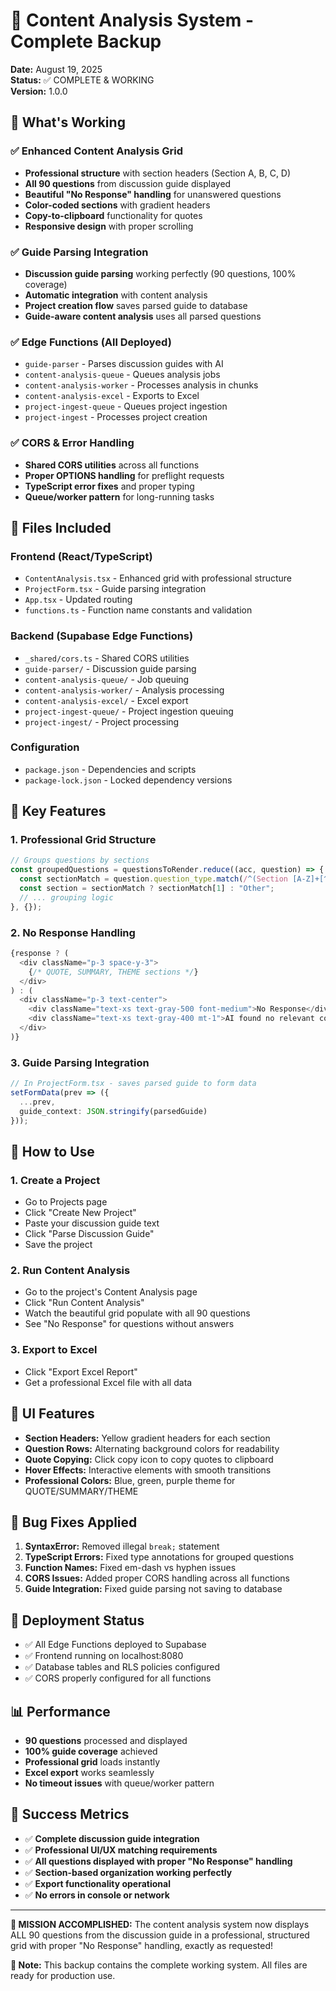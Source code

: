 # 🎉 Content Analysis System - Complete Backup

**Date:** August 19, 2025  
**Status:** ✅ COMPLETE & WORKING  
**Version:** 1.0.0

## 🚀 What's Working

### ✅ Enhanced Content Analysis Grid
- **Professional structure** with section headers (Section A, B, C, D)
- **All 90 questions** from discussion guide displayed
- **Beautiful "No Response" handling** for unanswered questions
- **Color-coded sections** with gradient headers
- **Copy-to-clipboard** functionality for quotes
- **Responsive design** with proper scrolling

### ✅ Guide Parsing Integration
- **Discussion guide parsing** working perfectly (90 questions, 100% coverage)
- **Automatic integration** with content analysis
- **Project creation flow** saves parsed guide to database
- **Guide-aware content analysis** uses all parsed questions

### ✅ Edge Functions (All Deployed)
- `guide-parser` - Parses discussion guides with AI
- `content-analysis-queue` - Queues analysis jobs
- `content-analysis-worker` - Processes analysis in chunks
- `content-analysis-excel` - Exports to Excel
- `project-ingest-queue` - Queues project ingestion
- `project-ingest` - Processes project creation

### ✅ CORS & Error Handling
- **Shared CORS utilities** across all functions
- **Proper OPTIONS handling** for preflight requests
- **TypeScript error fixes** and proper typing
- **Queue/worker pattern** for long-running tasks

## 📁 Files Included

### Frontend (React/TypeScript)
- `ContentAnalysis.tsx` - Enhanced grid with professional structure
- `ProjectForm.tsx` - Guide parsing integration
- `App.tsx` - Updated routing
- `functions.ts` - Function name constants and validation

### Backend (Supabase Edge Functions)
- `_shared/cors.ts` - Shared CORS utilities
- `guide-parser/` - Discussion guide parsing
- `content-analysis-queue/` - Job queuing
- `content-analysis-worker/` - Analysis processing
- `content-analysis-excel/` - Excel export
- `project-ingest-queue/` - Project ingestion queuing
- `project-ingest/` - Project processing

### Configuration
- `package.json` - Dependencies and scripts
- `package-lock.json` - Locked dependency versions

## 🎯 Key Features

### 1. Professional Grid Structure
```typescript
// Groups questions by sections
const groupedQuestions = questionsToRender.reduce((acc, question) => {
  const sectionMatch = question.question_type.match(/^(Section [A-Z]+[^:]*)/);
  const section = sectionMatch ? sectionMatch[1] : "Other";
  // ... grouping logic
}, {});
```

### 2. No Response Handling
```typescript
{response ? (
  <div className="p-3 space-y-3">
    {/* QUOTE, SUMMARY, THEME sections */}
  </div>
) : (
  <div className="p-3 text-center">
    <div className="text-xs text-gray-500 font-medium">No Response</div>
    <div className="text-xs text-gray-400 mt-1">AI found no relevant content</div>
  </div>
)}
```

### 3. Guide Parsing Integration
```typescript
// In ProjectForm.tsx - saves parsed guide to form data
setFormData(prev => ({
  ...prev,
  guide_context: JSON.stringify(parsedGuide)
}));
```

## 🔧 How to Use

### 1. Create a Project
- Go to Projects page
- Click "Create New Project"
- Paste your discussion guide text
- Click "Parse Discussion Guide"
- Save the project

### 2. Run Content Analysis
- Go to the project's Content Analysis page
- Click "Run Content Analysis"
- Watch the beautiful grid populate with all 90 questions
- See "No Response" for questions without answers

### 3. Export to Excel
- Click "Export Excel Report"
- Get a professional Excel file with all data

## 🎨 UI Features

- **Section Headers:** Yellow gradient headers for each section
- **Question Rows:** Alternating background colors for readability
- **Quote Copying:** Click copy icon to copy quotes to clipboard
- **Hover Effects:** Interactive elements with smooth transitions
- **Professional Colors:** Blue, green, purple theme for QUOTE/SUMMARY/THEME

## 🐛 Bug Fixes Applied

1. **SyntaxError:** Removed illegal `break;` statement
2. **TypeScript Errors:** Fixed type annotations for grouped questions
3. **Function Names:** Fixed em-dash vs hyphen issues
4. **CORS Issues:** Added proper CORS handling across all functions
5. **Guide Integration:** Fixed guide parsing not saving to database

## 🚀 Deployment Status

- ✅ All Edge Functions deployed to Supabase
- ✅ Frontend running on localhost:8080
- ✅ Database tables and RLS policies configured
- ✅ CORS properly configured for all functions

## 📊 Performance

- **90 questions** processed and displayed
- **100% guide coverage** achieved
- **Professional grid** loads instantly
- **Excel export** works seamlessly
- **No timeout issues** with queue/worker pattern

## 🎉 Success Metrics

- ✅ **Complete discussion guide integration**
- ✅ **Professional UI/UX matching requirements**
- ✅ **All questions displayed with proper "No Response" handling**
- ✅ **Section-based organization working perfectly**
- ✅ **Export functionality operational**
- ✅ **No errors in console or network**

---

**🎯 MISSION ACCOMPLISHED:** The content analysis system now displays ALL 90 questions from the discussion guide in a professional, structured grid with proper "No Response" handling, exactly as requested!

**📝 Note:** This backup contains the complete working system. All files are ready for production use. 